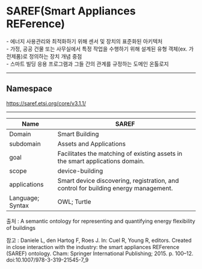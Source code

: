 # SAREF(Smart Appliances REFerence)

&#45; 에너지 사용관리와 최적화하기 위해 센서 및 장치의 표준화된 아키텍처<br/>
&#45; 가정, 공공 건물 또는 사무실에서 특정 작업을 수행하기 위해 설계된 유형 객체(ex. 가전제품)로 정의하는 장치 개념 중점<br/>
&#45; 스마트 빌딩 응용 프로그램과 그들 간의 관계를 규정하는 도메인 온톨로지

---
## Namespace

https://saref.etsi.org/core/v3.1.1/

---

| Name             | SAREF                                                                               |
| ---------------- | ----------------------------------------------------------------------------------- |
| Domain           | Smart Building                                                                      |
| subdomain        | Assets and Applications                                                             |
| goal             | Facilitates the matching of existing assets in the smart applications domain.       |
| scope            | device-building                                                                     |
| applications     | Smart device discovering, registration, and control for building energy management. |
| Language; Syntax | OWL; Turtle                                                                         |

출처 :  A semantic ontology for representing and quantifying energy flexibility of buildings

참고 : Daniele L, den Hartog F, Roes J. In: Cuel R, Young R, editors. Created in close interaction with the industry: the smart appliances REFerence (SAREF) ontology. Cham: Springer International Publishing; 2015. p. 100–12. doi:10.1007/978-3-319-21545-7_9